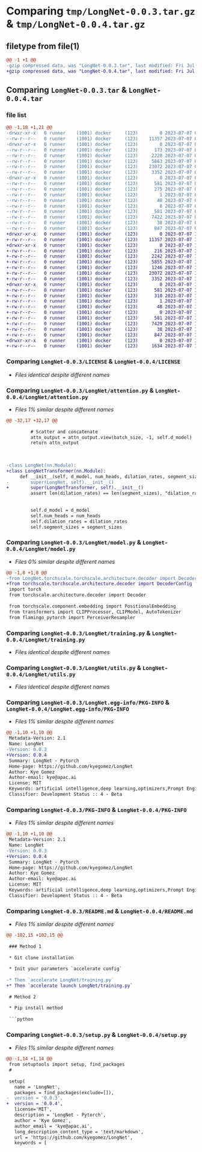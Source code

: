 # Comparing `tmp/LongNet-0.0.3.tar.gz` & `tmp/LongNet-0.0.4.tar.gz`

## filetype from file(1)

```diff
@@ -1 +1 @@
-gzip compressed data, was "LongNet-0.0.3.tar", last modified: Fri Jul  7 04:25:15 2023, max compression
+gzip compressed data, was "LongNet-0.0.4.tar", last modified: Fri Jul  7 12:11:16 2023, max compression
```

## Comparing `LongNet-0.0.3.tar` & `LongNet-0.0.4.tar`

### file list

```diff
@@ -1,18 +1,21 @@
-drwxr-xr-x   0 runner    (1001) docker     (123)        0 2023-07-07 04:25:15.908628 LongNet-0.0.3/
--rw-r--r--   0 runner    (1001) docker     (123)    11357 2023-07-07 04:25:05.000000 LongNet-0.0.3/LICENSE
-drwxr-xr-x   0 runner    (1001) docker     (123)        0 2023-07-07 04:25:15.904628 LongNet-0.0.3/LongNet/
--rw-r--r--   0 runner    (1001) docker     (123)      173 2023-07-07 04:25:05.000000 LongNet-0.0.3/LongNet/__init__.py
--rw-r--r--   0 runner    (1001) docker     (123)     2220 2023-07-07 04:25:05.000000 LongNet-0.0.3/LongNet/attention.py
--rw-r--r--   0 runner    (1001) docker     (123)     5863 2023-07-07 04:25:05.000000 LongNet-0.0.3/LongNet/model.py
--rw-r--r--   0 runner    (1001) docker     (123)    23072 2023-07-07 04:25:05.000000 LongNet-0.0.3/LongNet/training.py
--rw-r--r--   0 runner    (1001) docker     (123)     3352 2023-07-07 04:25:05.000000 LongNet-0.0.3/LongNet/utils.py
-drwxr-xr-x   0 runner    (1001) docker     (123)        0 2023-07-07 04:25:15.908628 LongNet-0.0.3/LongNet.egg-info/
--rw-r--r--   0 runner    (1001) docker     (123)      581 2023-07-07 04:25:15.000000 LongNet-0.0.3/LongNet.egg-info/PKG-INFO
--rw-r--r--   0 runner    (1001) docker     (123)      275 2023-07-07 04:25:15.000000 LongNet-0.0.3/LongNet.egg-info/SOURCES.txt
--rw-r--r--   0 runner    (1001) docker     (123)        1 2023-07-07 04:25:15.000000 LongNet-0.0.3/LongNet.egg-info/dependency_links.txt
--rw-r--r--   0 runner    (1001) docker     (123)       48 2023-07-07 04:25:15.000000 LongNet-0.0.3/LongNet.egg-info/requires.txt
--rw-r--r--   0 runner    (1001) docker     (123)        8 2023-07-07 04:25:15.000000 LongNet-0.0.3/LongNet.egg-info/top_level.txt
--rw-r--r--   0 runner    (1001) docker     (123)      581 2023-07-07 04:25:15.908628 LongNet-0.0.3/PKG-INFO
--rw-r--r--   0 runner    (1001) docker     (123)     7422 2023-07-07 04:25:05.000000 LongNet-0.0.3/README.md
--rw-r--r--   0 runner    (1001) docker     (123)       38 2023-07-07 04:25:15.908628 LongNet-0.0.3/setup.cfg
--rw-r--r--   0 runner    (1001) docker     (123)      847 2023-07-07 04:25:05.000000 LongNet-0.0.3/setup.py
+drwxr-xr-x   0 runner    (1001) docker     (123)        0 2023-07-07 12:11:16.483978 LongNet-0.0.4/
+-rw-r--r--   0 runner    (1001) docker     (123)    11357 2023-07-07 12:11:02.000000 LongNet-0.0.4/LICENSE
+drwxr-xr-x   0 runner    (1001) docker     (123)        0 2023-07-07 12:11:16.483978 LongNet-0.0.4/LongNet/
+-rw-r--r--   0 runner    (1001) docker     (123)      216 2023-07-07 12:11:02.000000 LongNet-0.0.4/LongNet/__init__.py
+-rw-r--r--   0 runner    (1001) docker     (123)     2242 2023-07-07 12:11:02.000000 LongNet-0.0.4/LongNet/attention.py
+-rw-r--r--   0 runner    (1001) docker     (123)     5855 2023-07-07 12:11:02.000000 LongNet-0.0.4/LongNet/model.py
+-rw-r--r--   0 runner    (1001) docker     (123)     1246 2023-07-07 12:11:02.000000 LongNet-0.0.4/LongNet/model_test.py
+-rw-r--r--   0 runner    (1001) docker     (123)    23072 2023-07-07 12:11:02.000000 LongNet-0.0.4/LongNet/training.py
+-rw-r--r--   0 runner    (1001) docker     (123)     3352 2023-07-07 12:11:02.000000 LongNet-0.0.4/LongNet/utils.py
+drwxr-xr-x   0 runner    (1001) docker     (123)        0 2023-07-07 12:11:16.483978 LongNet-0.0.4/LongNet.egg-info/
+-rw-r--r--   0 runner    (1001) docker     (123)      581 2023-07-07 12:11:16.000000 LongNet-0.0.4/LongNet.egg-info/PKG-INFO
+-rw-r--r--   0 runner    (1001) docker     (123)      310 2023-07-07 12:11:16.000000 LongNet-0.0.4/LongNet.egg-info/SOURCES.txt
+-rw-r--r--   0 runner    (1001) docker     (123)        1 2023-07-07 12:11:16.000000 LongNet-0.0.4/LongNet.egg-info/dependency_links.txt
+-rw-r--r--   0 runner    (1001) docker     (123)       48 2023-07-07 12:11:16.000000 LongNet-0.0.4/LongNet.egg-info/requires.txt
+-rw-r--r--   0 runner    (1001) docker     (123)        8 2023-07-07 12:11:16.000000 LongNet-0.0.4/LongNet.egg-info/top_level.txt
+-rw-r--r--   0 runner    (1001) docker     (123)      581 2023-07-07 12:11:16.483978 LongNet-0.0.4/PKG-INFO
+-rw-r--r--   0 runner    (1001) docker     (123)     7429 2023-07-07 12:11:02.000000 LongNet-0.0.4/README.md
+-rw-r--r--   0 runner    (1001) docker     (123)       38 2023-07-07 12:11:16.483978 LongNet-0.0.4/setup.cfg
+-rw-r--r--   0 runner    (1001) docker     (123)      847 2023-07-07 12:11:02.000000 LongNet-0.0.4/setup.py
+drwxr-xr-x   0 runner    (1001) docker     (123)        0 2023-07-07 12:11:16.483978 LongNet-0.0.4/test/
+-rw-r--r--   0 runner    (1001) docker     (123)     1634 2023-07-07 12:11:02.000000 LongNet-0.0.4/test/test.py
```

### Comparing `LongNet-0.0.3/LICENSE` & `LongNet-0.0.4/LICENSE`

 * *Files identical despite different names*

### Comparing `LongNet-0.0.3/LongNet/attention.py` & `LongNet-0.0.4/LongNet/attention.py`

 * *Files 1% similar despite different names*

```diff
@@ -32,17 +32,17 @@
 
         # Scatter and concatenate 
         attn_output = attn_output.view(batch_size, -1, self.d_model)
         return attn_output
 
 
 
-class LongNet(nn.Module):
+class LongNetTransformer(nn.Module):
     def __init__(self, d_model, num_heads, dilation_rates, segment_sizes):
-        super(LongNet, self).__init__()
+        super(LongNetTransformer, self).__init__()
         assert len(dilation_rates) == len(segment_sizes), "dilation_rates and segment_sizes should have the same length"
 
 
         self.d_model = d_model
         self.num_heads = num_heads
         self.dilation_rates = dilation_rates
         self.segment_sizes = segment_sizes
```

### Comparing `LongNet-0.0.3/LongNet/model.py` & `LongNet-0.0.4/LongNet/model.py`

 * *Files 0% similar despite different names*

```diff
@@ -1,8 +1,8 @@
-from LongNet.torchscale.torchscale.architecture.decoder import DecoderConfig
+from torchscale.torchscale.architecture.decoder import DecoderConfig
 import torch
 from torchscale.architecture.decoder import Decoder
 
 from torchscale.component.embedding import PositionalEmbedding
 from transformers import CLIPProcessor, CLIPModel, AutoTokenizer
 from flamingo_pytorch import PerceiverResampler
```

### Comparing `LongNet-0.0.3/LongNet/training.py` & `LongNet-0.0.4/LongNet/training.py`

 * *Files identical despite different names*

### Comparing `LongNet-0.0.3/LongNet/utils.py` & `LongNet-0.0.4/LongNet/utils.py`

 * *Files identical despite different names*

### Comparing `LongNet-0.0.3/LongNet.egg-info/PKG-INFO` & `LongNet-0.0.4/LongNet.egg-info/PKG-INFO`

 * *Files 1% similar despite different names*

```diff
@@ -1,10 +1,10 @@
 Metadata-Version: 2.1
 Name: LongNet
-Version: 0.0.3
+Version: 0.0.4
 Summary: LongNet - Pytorch
 Home-page: https://github.com/kyegomez/LongNet
 Author: Kye Gomez
 Author-email: kye@apac.ai
 License: MIT
 Keywords: artificial intelligence,deep learning,optimizers,Prompt Engineering
 Classifier: Development Status :: 4 - Beta
```

### Comparing `LongNet-0.0.3/PKG-INFO` & `LongNet-0.0.4/PKG-INFO`

 * *Files 1% similar despite different names*

```diff
@@ -1,10 +1,10 @@
 Metadata-Version: 2.1
 Name: LongNet
-Version: 0.0.3
+Version: 0.0.4
 Summary: LongNet - Pytorch
 Home-page: https://github.com/kyegomez/LongNet
 Author: Kye Gomez
 Author-email: kye@apac.ai
 License: MIT
 Keywords: artificial intelligence,deep learning,optimizers,Prompt Engineering
 Classifier: Development Status :: 4 - Beta
```

### Comparing `LongNet-0.0.3/README.md` & `LongNet-0.0.4/README.md`

 * *Files 1% similar despite different names*

```diff
@@ -102,15 +102,15 @@
 
 ### Method 1 
 
 * Git clone installation
 
 * Init your parameters `accelerate config`
 
-* Then `accelerate LongNet/training.py`
+* Then `accelerate launch LongNet/training.py`
 
 # Method 2
 
 * Pip install method
 
 ```python
```

### Comparing `LongNet-0.0.3/setup.py` & `LongNet-0.0.4/setup.py`

 * *Files 1% similar despite different names*

```diff
@@ -1,14 +1,14 @@
 from setuptools import setup, find_packages
 # 
 
 setup(
   name = 'LongNet',
   packages = find_packages(exclude=[]),
-  version = '0.0.3',
+  version = '0.0.4',
   license='MIT',
   description = 'LongNet - Pytorch',
   author = 'Kye Gomez',
   author_email = 'kye@apac.ai',
   long_description_content_type = 'text/markdown',
   url = 'https://github.com/kyegomez/LongNet',
   keywords = [
```

